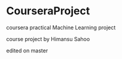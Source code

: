# CourseraProject
coursera practical Machine Learning project

course project by Himansu Sahoo

edited on master



